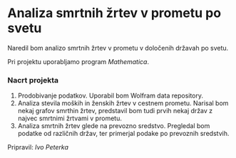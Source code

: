 # Analiza smrtnih žrtev v prometu po svetu

Naredil bom analizo smrtnih žrtev v prometu v določenih državah po svetu.

Pri projektu uporabljamo program _Mathematica_.

### Nacrt projekta

1. Prodobivanje podatkov. Uporabil bom Wolfram data repository.
2. Analiza stevila moških in ženskih žrtev v cestnem prometu. Narisal bom nekaj grafov smrthin žrtev, predstavil bom tudi prvih nekaj držav z najvec smrtnimi žrtvami v prometu.
3. Analiza smrtnih žrtev glede na prevozno sredstvo. Pregledal bom podatke od različnih držav, ter primerjal podake po prevoznih sredstvih.

Pripravil: *Ivo Peterka* 

